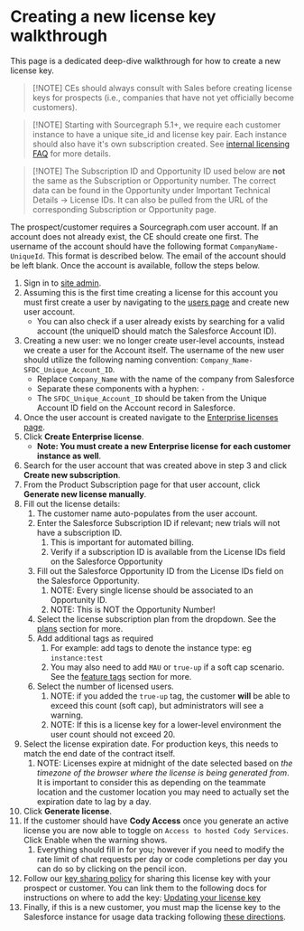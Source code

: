 # Creating a new license key walkthrough

This page is a dedicated deep-dive walkthrough for how to create a new license key.

> [!NOTE] CEs should always consult with Sales before creating license keys for prospects (i.e., companies that have not yet officially become customers).

> [!NOTE] Starting with Sourcegraph 5.1+, we require each customer instance to have a unique site_id and license key pair. Each instance should also have it's own subscription created. See [internal licensing FAQ](https://docs.google.com/document/d/1xzlkJd3HXGLzB67N7o-9T1s1YXhc1LeGDdJyKDyqfbI) for more details.

> [!NOTE] The Subscription ID and Opportunity ID used below are **not** the same as the Subscription or Opportunity number. The correct data can be found in the Opportunity under Important Technical Details -> License IDs. It can also be pulled from the URL of the corresponding Subscription or Opportunity page.

The prospect/customer requires a Sourcegraph.com user account. If an account does not already exist, the CE should create one first. The username of the account should have the following format `CompanyName-UniqueId`. This format is described below. The email of the account should be left blank. Once the account is available, follow the steps below.

1. Sign in to [site admin](license_keys.md#accessing-site-admin).
1. Assuming this is the first time creating a license for this account you must first create a user by navigating to the [users page](https://sourcegraph.com/site-admin/users) and create new user account.
   - You can also check if a user already exists by searching for a valid account (the uniqueID should match the Salesforce Account ID).
1. Creating a new user: we no longer create user-level accounts, instead we create a user for the Account itself. The username of the new user should utilize the following naming convention: `Company_Name-SFDC_Unique_Account_ID`.
   - Replace `Company_Name` with the name of the company from Salesforce
   - Separate these components with a hyphen: `-`
   - The `SFDC_Unique_Account_ID` should be taken from the Unique Account ID field on the Account record in Salesforce.
1. Once the user account is created navigate to the [Enterprise licenses page](https://sourcegraph.com/site-admin/dotcom/product/subscriptions).
1. Click **Create Enterprise license**.
   - **Note: You must create a new Enterprise license for each customer instance as well**.
1. Search for the user account that was created above in step 3 and click **Create new subscription**.
1. From the Product Subscription page for that user account, click **Generate new license manually**.
1. Fill out the license details:
   1. The customer name auto-populates from the user account.
   1. Enter the Salesforce Subscription ID if relevant; new trials will not have a subscription ID.
      1. This is important for automated billing.
      1. Verify if a subscription ID is available from the License IDs field on the Salesforce Opportunity
   1. Fill out the Salesforce Opportunity ID from the License IDs field on the Salesforce Opportunity.
      1. NOTE: Every single license should be associated to an Opportunity ID.
      1. NOTE: This is NOT the Opportunity Number!
   1. Select the license subscription plan from the dropdown. See the [plans](license_keys.md#plans) section for more.
   1. Add additional tags as required
      1. For example: add tags to denote the instance type: eg `instance:test`
      1. You may also need to add `MAU` or `true-up` if a soft cap scenario. See the [feature tags](license_keys.md#feature-tags) section for more.
   1. Select the number of licensed users.
      1. NOTE: if you added the `true-up` tag, the customer **will** be able to exceed this count (soft cap), but administrators will see a warning.
      1. NOTE: If this is a license key for a lower-level environment the user count should not exceed 20.
1. Select the license expiration date. For production keys, this needs to match the end date of the contract itself.
   1. NOTE: Licenses expire at midnight of the date selected based on _the timezone of the browser where the license is being generated from_. It is important to consider this as depending on the teammate location and the customer location you may need to actually set the expiration date to lag by a day.
1. Click **Generate license**.
1. If the customer should have **Cody Access** once you generate an active license you are now able to toggle on `Access to hosted Cody Services`. Click Enable when the warning shows.
   1. Everything should fill in for you; however if you need to modify the rate limit of chat requests per day or code completions per day you can do so by clicking on the pencil icon.
1. Follow our [key sharing policy](license_keys.md#license-key-sharing-policy) for sharing this license key with your prospect or customer. You can link them to the following docs for instructions on where to add the key: [Updating your license key](https://sourcegraph.com/docs/admin/subscriptions#updating-your-license-key)
1. Finally, if this is a new customer, you must map the license key to the Salesforce instance for usage data tracking following [these directions](https://docs.google.com/document/d/12W85VTKLJg2Os74PWADxwOPfpMozB0mUm4Do6fN9dFs/edit?usp=sharing).
